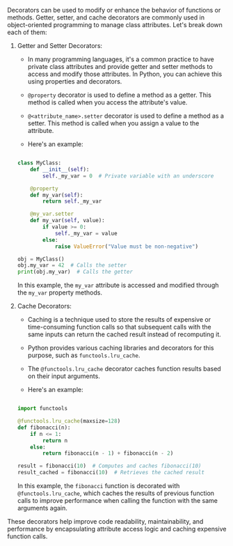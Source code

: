  Decorators can be used to modify or enhance the behavior of functions or methods. Getter, setter, and cache decorators are commonly used in object-oriented programming to manage class attributes. Let's break down each of them:

1. Getter and Setter Decorators:

   - In many programming languages, it's a common practice to have private class attributes and provide getter and setter methods to access and modify those attributes. In Python, you can achieve this using properties and decorators.
   - `@property` decorator is used to define a method as a getter. This method is called when you access the attribute's value.
   - `@<attribute_name>.setter` decorator is used to define a method as a setter. This method is called when you assign a value to the attribute.

   - Here's an example:

   ```python

   class MyClass:
       def __init__(self):
           self._my_var = 0  # Private variable with an underscore

       @property
       def my_var(self):
           return self._my_var
   
       @my_var.setter
       def my_var(self, value):
           if value >= 0:
               self._my_var = value
           else:
               raise ValueError("Value must be non-negative")

   obj = MyClass()
   obj.my_var = 42  # Calls the setter
   print(obj.my_var)  # Calls the getter

   ```

   In this example, the `my_var` attribute is accessed and modified through the `my_var` property methods.

2. Cache Decorators:
   - Caching is a technique used to store the results of expensive or time-consuming function calls so that subsequent calls with the same inputs can return the cached result instead of recomputing it.
   - Python provides various caching libraries and decorators for this purpose, such as `functools.lru_cache`.
   - The `@functools.lru_cache` decorator caches function results based on their input arguments.

   - Here's an example:
   ```python

   import functools

   @functools.lru_cache(maxsize=128)
   def fibonacci(n):
       if n <= 1:
           return n
       else:
           return fibonacci(n - 1) + fibonacci(n - 2)

   result = fibonacci(10)  # Computes and caches fibonacci(10)
   result_cached = fibonacci(10)  # Retrieves the cached result

   ```
   In this example, the `fibonacci` function is decorated with `@functools.lru_cache`, which caches the results of previous function calls to improve performance when calling the function with the same arguments again.

These decorators help improve code readability, maintainability, and performance by encapsulating attribute access logic and caching expensive function calls.
